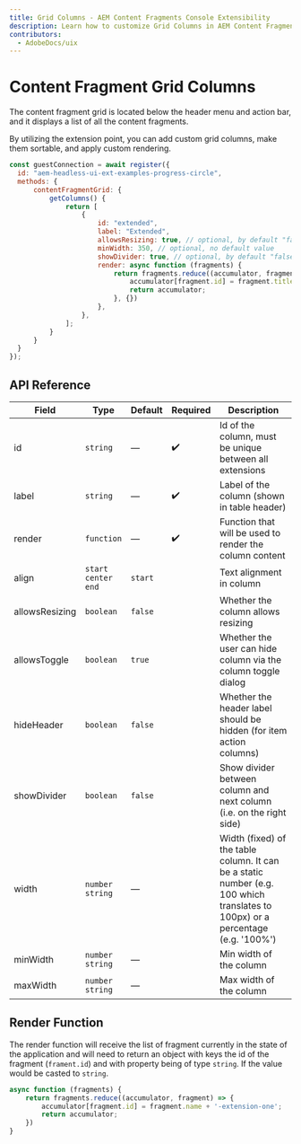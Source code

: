 ```yaml
---
title: Grid Columns - AEM Content Fragments Console Extensibility
description: Learn how to customize Grid Columns in AEM Content Fragments console
contributors:
  - AdobeDocs/uix
---
```


# Content Fragment Grid Columns

The content fragment grid is located below the header menu and action bar, and it displays a list of all the content fragments. 

By utilizing the extension point, you can add custom grid columns, make them sortable, and apply custom rendering.

```js
const guestConnection = await register({
  id: "aem-headless-ui-ext-examples-progress-circle",
  methods: {
      contentFragmentGrid: {
          getColumns() {
              return [
                  {
                      id: "extended",
                      label: "Extended",
                      allowsResizing: true, // optional, by default "false"
                      minWidth: 350, // optional, no default value
                      showDivider: true, // optional, by default "false"
                      render: async function (fragments) {
                          return fragments.reduce((accumulator, fragment) => {
                              accumulator[fragment.id] = fragment.title + ' - extended';
                              return accumulator;
                          }, {})
                      },
                  },
              ];
          }
      }
  }
});
```

## API Reference

| Field          | Type                                 | Default | Required | Description                                                                                                                                             |
|----------------|--------------------------------------|---------|----------|---------------------------------------------------------------------------------------------------------------------------------------------------------|
| id             | `string`                             | —       | ✔️       | Id of the column, must be unique between all extensions                                                                                                 |
| label          | `string`                             | —       | ✔️       | Label of the column (shown in table header)                                                                                                             |
| render         | `function`                           | —       | ✔️       | Function that will be used to render the column content                                                                                                 |
| align          | `start` <br /> `center` <br /> `end` | `start` |          | Text alignment in column                                                                                                                                |
| allowsResizing | `boolean`                            | `false` |          | Whether the column allows resizing                                                                                                                      |
| allowsToggle   | `boolean`                            | `true`  |          | Whether the user can hide column via the column toggle dialog                                                                                           |
| hideHeader     | `boolean`                            | `false` |          | Whether the header label should be hidden (for item action columns)                                                                                     |
| showDivider    | `boolean`                            | `false` |          | Show divider between column and next column (i.e. on the right side)                                                                                    |
| width          | `number`<br /> `string`              | —       |          | Width (fixed) of the table column. It can be a static number (e.g. 100 which translates to 100px) or a percentage (e.g. '100%')                         |
| minWidth       | `number`<br /> `string`              | —       |          | Min width of the column                                                                                                                                 |
| maxWidth       | `number`<br /> `string`              | —       |          | Max width of the column                                                                                                                                 |

## Render Function

The render function will receive the list of fragment currently in the state of the application and will need to
return an object with keys the id of the fragment (`frament.id`) and with property being of type `string`. If the value
would be casted to `string`.

```js
async function (fragments) {
    return fragments.reduce((accumulator, fragment) => {
        accumulator[fragment.id] = fragment.name + '-extension-one';
        return accumulator;
    })
}
```
